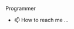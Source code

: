 Programmer
- 📫 How to reach me ...

<!---
JohnCAdrian/JohnCAdrian is a ✨ special ✨ repository because its `README.md` (this file) appears on your GitHub profile.
You can click the Preview link to take a look at your changes.
--->

